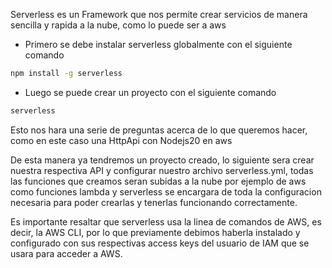 Serverless es un Framework que nos permite crear servicios de manera sencilla y rapida a la nube, como lo puede ser a aws

- Primero se debe instalar serverless globalmente con el siguiente comando

```bash
npm install -g serverless
```

- Luego se puede crear un proyecto con el siguiente comando

```bash
serverless 
```
Esto nos hara una serie de preguntas acerca de lo que queremos hacer, como en este caso una HttpApi con Nodejs20 en aws

De esta manera ya tendremos un proyecto creado, lo siguiente sera crear nuestra respectiva API y configurar nuestro archivo serverless.yml, todas las funciones que creamos seran subidas a la nube por ejemplo de aws como funciones lambda y serverless se encargara de toda la configuracion necesaria para poder crearlas y tenerlas funcionando correctamente.

Es importante resaltar que serverless usa la linea de comandos de AWS, es decir, la AWS CLI, por lo que previamente debimos haberla instalado y configurado con sus respectivas access keys del usuario de IAM que se usara para acceder a AWS.